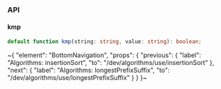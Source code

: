 

### API

#### kmp

```ts
default function kmp(string: string, value: string): boolean;
```


~{
  "element": "BottomNavigation",
  "props": {
    "previous": {
      "label": "Algorithms: insertionSort",
      "to": "/dev/algorithms/use/insertionSort"
    },
    "next": {
      "label": "Algorithms: longestPrefixSuffix",
      "to": "/dev/algorithms/use/longestPrefixSuffix"
    }
  }
}~
